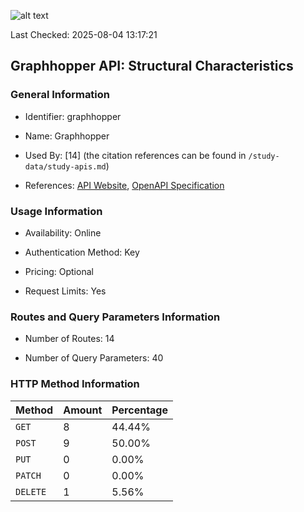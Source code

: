 ![alt text](https://img.shields.io/badge/OpenAPI_Specification-Valid-green.svg)

Last Checked: 2025-08-04 13:17:21

## Graphhopper API: Structural Characteristics

### General Information

- Identifier: graphhopper

- Name: Graphhopper

- Used By: [14] (the citation references can be found in `/study-data/study-apis.md`)

- References: [API Website](https://docs.graphhopper.com), [OpenAPI Specification](https://docs.graphhopper.com/)

### Usage Information

- Availability: Online

- Authentication Method: Key

- Pricing: Optional

- Request Limits: Yes

### Routes and Query Parameters Information

- Number of Routes: 14

- Number of Query Parameters: 40

### HTTP Method Information

| Method | Amount | Percentage |
|--------|--------|------------|
| `GET` | 8 | 44.44% |
| `POST` | 9 | 50.00% |
| `PUT` | 0 | 0.00% |
| `PATCH` | 0 | 0.00% |
| `DELETE` | 1 | 5.56% |
